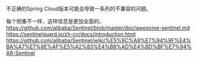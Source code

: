 不正确的Spring Cloud版本可能会导致一系列的不兼容的问题。


每个侧重不一样，这样信息是更加全面的。
https://github.com/alibaba/Sentinel/blob/master/doc/awesome-sentinel.md
https://sentinelguard.io/zh-cn/docs/introduction.html
https://github.com/alibaba/Sentinel/wiki/%E5%9C%A8%E7%94%9F%E4%BA%A7%E7%8E%AF%E5%A2%83%E4%B8%AD%E4%BD%BF%E7%94%A8-Sentinel

